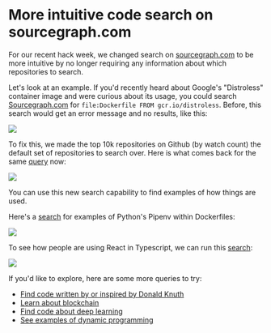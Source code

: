 # More intuitive code search on sourcegraph.com

For our recent hack week, we changed search on [sourcegraph.com](http://sourcegraph.com) to be more intuitive by no longer requiring any information about which repositories to search.

Let's look at an example. If you'd recently heard about Google's "Distroless" container image and were curious about its usage, you could search [Sourcegraph.com](http://sourcegraph.com/) for `file:Dockerfile FROM gcr.io/distroless`. Before, this search would get an error message and no results, like this:

![](/blog/too-many-matching-repos.png)

To fix this, we made the top 10k repositories on Github (by watch count) the default set of repositories to search over. Here is what comes back for the same [query](https://sourcegraph.com/search?q=file:Dockerfile+FROM+gcr.io/distroless) now:

![](/blog/distroless-image-results.png)

You can use this new search capability to find examples of how things are used. 

Here's a [search](https://sourcegraph.com/search?q=pipenv+f:Dockerfile) for examples of Python's Pipenv within Dockerfiles:

![](/blog/pipenv-search.png)

To see how people are using React in Typescript, we can run this [search](https://sourcegraph.com/search?q=react%5C.+lang:typescript):

![](/blog/react-typescript-search.png)

If you'd like to explore, here are some more queries to try:

- [Find code written by or inspired by Donald Knuth](https://sourcegraph.com/search?q=knuth)
- [Learn about blockchain](https://sourcegraph.com/search?q=blockchain)
- [Find code about deep learning](https://sourcegraph.com/search?q=%22deep+learning%22)
- [See examples of dynamic programming](https://sourcegraph.com/search?q=%22dynamic+programming%22)
